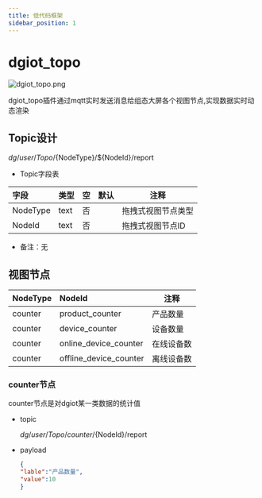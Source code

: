 ```yaml
---
title: 低代码框架
sidebar_position: 1
---
```


#  dgiot_topo
 ![dgiot_topo.png](http://dgiot-1253666439.cos.ap-shanghai-fsi.myqcloud.com/dgiot_doc/developer_guid/front_end/dgiot_topo.png)

  dgiot_topo插件通过mqtt实时发送消息给组态大屏各个视图节点,实现数据实时动态渲染
  
## Topic设计
 $dg/user/Topo/${NodeType}/${NodeId}/report

-  Topic字段表

|字段|类型|空|默认|注释|
|:----    |:-------    |:--- |---|------      |
|NodeType    |text     |否 |  |  拖拽式视图节点类型           |
|NodeId |text |否 |    |   拖拽式视图节点ID  |

- 备注：无

## 视图节点

|NodeType |NodeId|注释|
|:----    |:-------  |--- |
|counter |product_counter |产品数量|
|counter |device_counter |设备数量|
|counter |online_device_counter |在线设备数|
|counter |offline_device_counter |离线设备数|

### counter节点
  counter节点是对dgiot某一类数据的统计值
- topic
  
  $dg/user/Topo/counter/${NodeId}/report
 
- payload

  ```json
  {
  "lable":"产品数量",
  "value":10
  }
```

